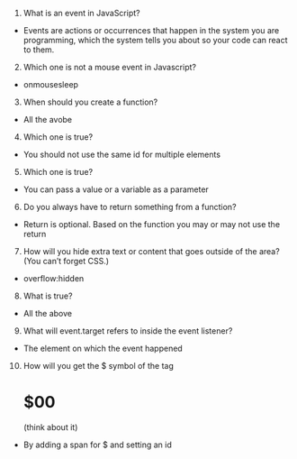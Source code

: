 1. What is an event in JavaScript?
- Events are actions or occurrences that happen in the system you are programming, which the system tells you about so your code can react to them.

2. Which one is not a mouse event in Javascript?
- onmousesleep

3. When should you create a function?
- All the avobe 

4. Which one is true?
- You should not use the same id for multiple elements

5. Which one is true? 
- You can pass a value or a variable as a parameter

6. Do you always have to return something from a function?
- Return is optional. Based on the function you may or may not use the return 

7. How will you hide extra text or content that goes outside of the area? (You can’t forget CSS.)
- overflow:hidden

8. What is true?
- All the above

9. What will event.target refers to inside the event listener?
- The element on which the event happened

10. How will you get the $ symbol of the tag <h1 >$00</h1> (think about it)
- By adding a span for $ and setting an id